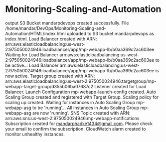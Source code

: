 # Monitoring-Scaling-and-Automation

output
S3 Bucket mandarpdevops created successfully.
File /home/mandar/DevOps/Monitoring-Scaling-and-Automation/HTML/index.html uploaded to S3 bucket mandarpdevops as index.html.
Load Balancer created with ARN: arn:aws:elasticloadbalancing:us-west-2:975050024946:loadbalancer/app/mp-webapp-lb/b0aa369c2ac603ee
Waiting for Load Balancer arn:aws:elasticloadbalancing:us-west-2:975050024946:loadbalancer/app/mp-webapp-lb/b0aa369c2ac603ee to be active...
Load Balancer arn:aws:elasticloadbalancing:us-west-2:975050024946:loadbalancer/app/mp-webapp-lb/b0aa369c2ac603ee is now active.
Target group created with ARN: arn:aws:elasticloadbalancing:us-west-2:975050024946:targetgroup/mp-webapp-target-group/d355b06ba07687c2
Listener created for Load Balancer.
Launch Configuration mp-webapp-launch-config created.
Auto Scaling Group created and registered with Target Group.
Scaling policy for scaling up created.
Waiting for instances in Auto Scaling Group mp-webapp-asg to be 'running'...
All instances in Auto Scaling Group mp-webapp-asg are now 'running'.
SNS Topic created with ARN: arn:aws:sns:us-west-2:975050024946:mp-webapp-notifications
Subscription created for mandarphadke1434@gmail.com. Please check your email to confirm the subscription.
CloudWatch alarm created to monitor unhealthy instances.